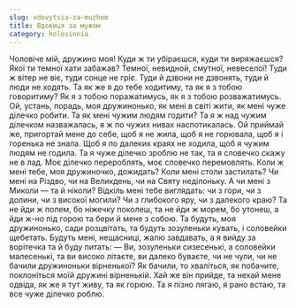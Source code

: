```yaml
---
slug: vdovytsia-za-muzhom
title: Вдовиця за мужом
category: holosinnia
---
```

Чоловіче мій, дружино моя! Куди ж ти убіраєшся, куди ти виряжаєшся? Якої ти темної хати забажав? Темної, невидной, смутної, невеселої! Туди ж вітер не віє, туди сонце не гріє. Туди й дзвони не дзвонять, туди й люди не ходять. Та як же я до тебе ходитиму, та як я з тобою говоритиму? Як я з тобою поражатимусь, як я з тобою розважатимусь. Ой, устань, порадь, моя дружинонько, як мені в світі жити, як мені чуже ділечко робити. Та як мені чужим людям годити? Та я ж над чужим ділечком назважалась, я ж по чужих нивах наспотикалась. Ой приймай же, пригортай мене до себе, щоб я не жила, щоб я не горювала, щоб я і горенька не знала. Щоб я по далеких краях не ходила, щоб я чужим людям не годила. Та я чуже ділечко зроблю не так, та я словечко скажу не в лад. Моє ділечко перероблять, моє словечко перемовлять. Коли ж мені тебе, моя дружиночко, дожидать? Коли мені столи застилать? Чи мені на Різдво, чи на Великдень, чи на Святу неділоньку. А чи мені з Миколи — та й ніколи? Відкіль мені тебе виглядать: чи з гори, чи з долини, чи з високої могили? Чи з глибокого яру, чи з далекого краю? Та не йди ж полем, бо ніжечку поколеш, та не йди ж морем, бо утонеш, а йди ж-но під горою та бери й мене з собою. Та будуть, моя дружинонько, сади розцвітать, та будуть зозуленьки кувать, і соловейки щебетать. Будуть мені, нещасниці, жалю завдавать, а я вийду за ворітечка та й буду питать: — Ви, зозуленьки сизесенькі, а соловейки  малесенькі, та ви високо літаєте, ви далеко буваєте, чи не чули, чи не бачили дружиноньки вірненької? Як бачили, то хваліться, як побачите, поклоніться моїй дружині вірненькій. Хай же він прийде, та нехай мене одвіда, як же я тут живу, та як горюю. Та я пізно лягаю, я рано встаю, та все чуже ділечко роблю.
